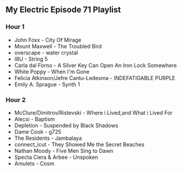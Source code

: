 ## My Electric Episode 71 Playlist
### Hour 1
- John Foxx - City Of Mirage
- Mount Maxwell - The Troubled Bird
- overscape - water crystal
- I8U - String 5
- Carla dal Forno - A Silver Key Can Open An Iron Lock Somewhere
- White Poppy - When I'm Gone
- Felicia Atkinson/Jefre Cantu-Ledesma - INDEFATIGABLE PURPLE
- Emily A. Sprague - Synth 1

### Hour 2
- McClure/Dimitrov/Ristevski - Where i Lived,and What i Lived For
- Alecsi - Baptism
- Depletion - Suspended by Black Shadows
- Dame Cook - g725
- The Residents - Jambalaya
- connect_icut - They Showed Me the Secret Beaches
- Nathan Moody - Five Men Sing to Dawn
- Specta Ciera & Arbee - Unspoken
- Amulets - Cosm

